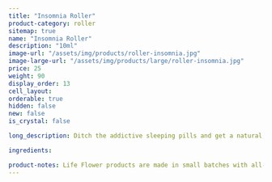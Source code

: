 ```yaml
---
title: "Insomnia Roller"
product-category: roller
sitemap: true
name: "Insomnia Roller"
description: "10ml"
image-url: "/assets/img/products/roller-insomnia.jpg"
image-large-url: "/assets/img/products/large/roller-insomnia.jpg"
price: 25
weight: 90
display_order: 13
cell_layout:
orderable: true
hidden: false
new: false
is_crystal: false

long_description: Ditch the addictive sleeping pills and get a natural, good night's sleep with our Insomnia Relief 1:1 THC/CBD infused Sweet Almond oil paired with a sedative, healing essential oil blend that has been scientifically proven to give you a great night's sleep. Corresponding herbs are added to provide extra nutrients for maximum potency and effectiveness. Crystal infused with a cleansed + charged purple amethyst crystal- the stone of sleep to enhance vibrations of relaxation and rest.

ingredients:

product-notes: Life Flower products are made in small batches with all-natural and boutique ingredients. Most orders are processed within 3 days of being placed.
---
```

